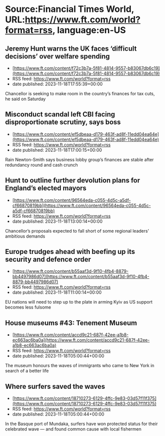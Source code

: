 # Source:Financial Times World, URL:https://www.ft.com/world?format=rss, language:en-US

## Jeremy Hunt warns the UK faces ‘difficult decisions’ over welfare spending
 - [https://www.ft.com/content/f72c3b7a-5f81-4814-9557-b83067db6c19](https://www.ft.com/content/f72c3b7a-5f81-4814-9557-b83067db6c19)
 - RSS feed: https://www.ft.com/world?format=rss
 - date published: 2023-11-18T17:55:39+00:00

Chancellor is seeking to make room in the country’s finances for tax cuts, he said on Saturday

## Misconduct scandal left CBI facing disproportionate scrutiny, says boss
 - [https://www.ft.com/content/ef5dbeaa-d179-463f-ad8f-11edd04ea64e](https://www.ft.com/content/ef5dbeaa-d179-463f-ad8f-11edd04ea64e)
 - RSS feed: https://www.ft.com/world?format=rss
 - date published: 2023-11-18T17:00:15+00:00

Rain Newton-Smith says business lobby group’s finances are stable after redundancy round and cash crunch

## Hunt to outline further devolution plans for England’s elected mayors
 - [https://www.ft.com/content/96564eda-c055-4d5c-a5df-cf66870819bb](https://www.ft.com/content/96564eda-c055-4d5c-a5df-cf66870819bb)
 - RSS feed: https://www.ft.com/world?format=rss
 - date published: 2023-11-18T13:00:14+00:00

Chancellor’s proposals expected to fall short of some regional leaders’ ambitious demands

## Europe trudges ahead with beefing up its security and defence order
 - [https://www.ft.com/content/b55aaf3d-9f10-4fb4-8879-bb4497986d07](https://www.ft.com/content/b55aaf3d-9f10-4fb4-8879-bb4497986d07)
 - RSS feed: https://www.ft.com/world?format=rss
 - date published: 2023-11-18T11:00:14+00:00

EU nations will need to step up to the plate in arming Kyiv as US support becomes less fulsome

## House museums #43: Tenement Museum
 - [https://www.ft.com/content/accd9c21-687f-42ee-a1b8-ec663ac6ba0a](https://www.ft.com/content/accd9c21-687f-42ee-a1b8-ec663ac6ba0a)
 - RSS feed: https://www.ft.com/world?format=rss
 - date published: 2023-11-18T05:00:44+00:00

The museum honours the waves of immigrants who came to New York in search of a better life

## Where surfers saved the waves
 - [https://www.ft.com/content/18710273-6129-4ffc-9e83-03d57f11f375](https://www.ft.com/content/18710273-6129-4ffc-9e83-03d57f11f375)
 - RSS feed: https://www.ft.com/world?format=rss
 - date published: 2023-11-18T05:00:44+00:00

In the Basque port of Mundaka, surfers have won protected status for their celebrated wave — and found common cause with local fishermen

